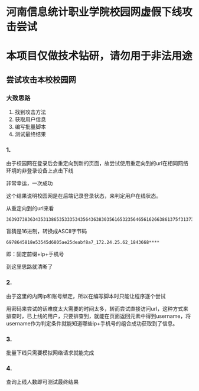 # 河南信息统计职业学院校园网虚假下线攻击尝试
# 本项目仅做技术钻研，请勿用于非法用途
## 尝试攻击本校校园网
### 大致思路

1. 找到攻击方法
2. 获取用户信息
3. 编写批量脚本
4. 测试最终结果

### 1.

由于校园网在登录后会重定向到新的页面，故尝试使用重定向到的url在相同网络环境的非登录设备上点击下线

非常幸运，一次成功

这个结果说明校园网是在后端记录登录状态，来判定用户在线状态。

从重定向到的url来看

```16进制
36393738363435313865353335343564363830356165323564656162663861375f3137322e32342e32352e36325f3138343336363833333635
```

盲猜是16进制，转换成ASCII字节码

```ASCII
6978645818e53545d6805ae25deabf8a7_172.24.25.62_1843668****
```

即：固定前缀+ip+手机号

到这里思路就清晰了

### 2.

由于这里的内网ip和账号绑定，所以在编写脚本时只能让程序逐个尝试

用密码来尝试的话难度太大需要的时间太多，转而尝试直接访问url，这种方式来排查时，已上线的用户，只要排查到，就能在页面返回元素中得到username，将username作为判定条件就能知道哪些ip+手机号的组合成功获取到了信息。

### 3.

批量下线只需要模拟网络请求就能完成

### 4.

查询上线人数即可测试最终结果
